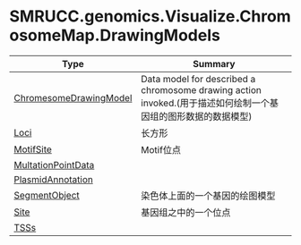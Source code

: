 ﻿
# SMRUCC.genomics.Visualize.ChromosomeMap.DrawingModels

|Type|Summary|
|----|-------|
|[ChromesomeDrawingModel](./ChromesomeDrawingModel.md)|Data model for described a chromosome drawing action invoked.(用于描述如何绘制一个基因组的图形数据的数据模型)|
|[Loci](./Loci.md)|长方形|
|[MotifSite](./MotifSite.md)|Motif位点|
|[MultationPointData](./MultationPointData.md)||
|[PlasmidAnnotation](./PlasmidAnnotation.md)||
|[SegmentObject](./SegmentObject.md)|染色体上面的一个基因的绘图模型|
|[Site](./Site.md)|基因组之中的一个位点|
|[TSSs](./TSSs.md)||

